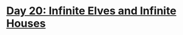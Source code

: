 # [Day 20: Infinite Elves and Infinite Houses][day20]

[day20]: https://adventofcode.com/2015/day/20
